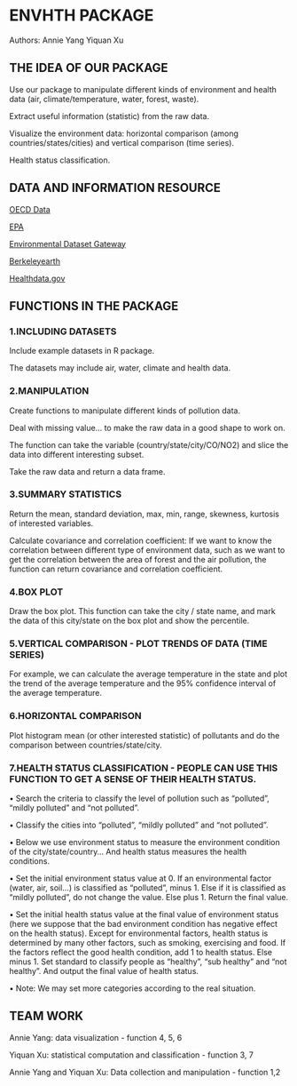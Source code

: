 # ENVHTH PACKAGE 
Authors: Annie Yang   Yiquan Xu

## THE IDEA OF OUR PACKAGE

Use our package to manipulate different kinds of environment and health data (air, climate/temperature, water, forest, waste). 

Extract useful information (statistic) from the raw data.

Visualize the environment data: horizontal comparison (among countries/states/cities) and vertical comparison (time series).

Health status classification.

## DATA AND INFORMATION RESOURCE

[OECD Data](https://data.oecd.org/environment.htm)

[EPA](https://aqsdr1.epa.gov/aqsweb/aqstmp/airdata/download_files.html)

[Environmental Dataset Gateway](https://edg.epa.gov/metadata/catalog/main/home.page)

[Berkeleyearth](http://berkeleyearth.org/)

[Healthdata.gov](https://www.healthdata.gov/search/type/dataset)

## FUNCTIONS IN THE PACKAGE

### 1.INCLUDING DATASETS

Include example datasets in R package.

The datasets may include air, water, climate and health data.

### 2.MANIPULATION

Create functions to manipulate different kinds of pollution data.

Deal with missing value… to make the raw data in a good shape to work on.

The function can take the variable (country/state/city/CO/NO2) and slice the data into different interesting subset.

Take the raw data and return a data frame.

### 3.SUMMARY STATISTICS

Return the mean, standard deviation, max, min, range, skewness, kurtosis of interested variables.

Calculate covariance and correlation coefficient: If we want to know the correlation between different type of environment data, such as we want to get the correlation between the area of forest and the air pollution, the function can return covariance and correlation coefficient.

### 4.BOX PLOT

Draw the box plot. This function can take the city / state name, and mark the data of this city/state on the box plot and show the percentile.

### 5.VERTICAL COMPARISON - PLOT TRENDS OF DATA (TIME SERIES)

For example, we can calculate the average temperature in the state and plot the trend of the average temperature and the 95% confidence interval of the average temperature.

### 6.HORIZONTAL COMPARISON

Plot histogram mean (or other interested statistic) of pollutants and do the comparison between countries/state/city.

### 7.HEALTH STATUS CLASSIFICATION - PEOPLE CAN USE THIS FUNCTION TO GET A SENSE OF THEIR HEALTH STATUS.

•	Search the criteria to classify the level of pollution such as “polluted”, “mildly polluted” and “not polluted”.

•	Classify the cities into “polluted”, “mildly polluted” and “not polluted”.

•	Below we use environment status to measure the environment condition of the city/state/country… And health status measures the health conditions.

•	Set the initial environment status value at 0. If an environmental factor (water, air, soil…) is classified as “polluted”, minus 1. Else if it is classified as “mildly polluted”, do not change the value. Else plus 1. Return the final value. 

•	Set the initial health status value at the final value of environment status (here we suppose that the bad environment condition has negative effect on the health status). Except for environmental factors, health status is determined by many other factors, such as smoking, exercising and food. If the factors reflect the good health condition, add 1 to health status. Else minus 1. Set standard to classify people as “healthy”, “sub healthy” and “not healthy”. And output the final value of health status.

•	Note: We may set more categories according to the real situation.

## TEAM WORK

Annie Yang: data visualization - function 4, 5, 6

Yiquan Xu: statistical computation and classification - function 3, 7 

Annie Yang and Yiquan Xu: Data collection and manipulation - function 1,2


